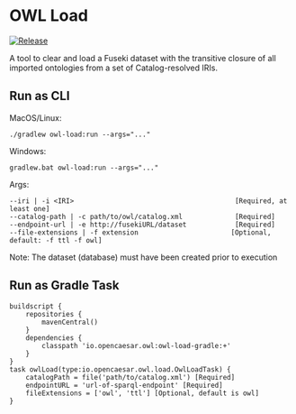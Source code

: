 # OWL Load

[![Release](https://img.shields.io/github/v/tag/opencaesar/owl-tools?label=release)](https://github.com/opencaesar/owl-tools/releases/latest)

A tool to clear and load a Fuseki dataset with the transitive closure of all imported ontologies from a set of Catalog-resolved IRIs.

## Run as CLI
MacOS/Linux:
```
./gradlew owl-load:run --args="..."
```
Windows:
```
gradlew.bat owl-load:run --args="..."
```
Args:
```
--iri | -i <IRI>                                        [Required, at least one]
--catalog-path | -c path/to/owl/catalog.xml             [Required]
--endpoint-url | -e http://fusekiURL/dataset            [Required]
--file-extensions | -f extension                       [Optional, default: -f ttl -f owl]
```
Note: The dataset (database) must have been created prior to execution

## Run as Gradle Task
```
buildscript {
	repositories {
  		mavenCentral()
	}
	dependencies {
		classpath 'io.opencaesar.owl:owl-load-gradle:+'
	}
}
task owlLoad(type:io.opencaesar.owl.load.OwlLoadTask) {
	catalogPath = file('path/to/catalog.xml') [Required]
	endpointURL = 'url-of-sparql-endpoint' [Required]
    fileExtensions = ['owl', 'ttl'] [Optional, default is owl]
}               
```